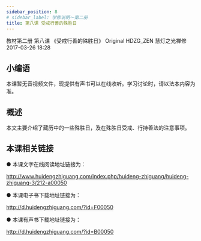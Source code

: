 ```yaml
---
sidebar_position: 8
# sidebar_label: 学修说明～第二册
title: 第八课 受戒行善的殊胜日
---
```

教材第二册 第八课 《受戒行善的殊胜日》
Original HDZG_ZEN 慧灯之光禅修 2017-03-26 18:28

## 小编语

本课暂无音视频文件，现提供有声书可以在线收听。学习讨论时，请以法本内容为准。

## 概述

 本文主要介绍了藏历中的一些殊胜日，及在殊胜日受戒、行持善法的注意事项。

## 本课相关链接

●  本课文字在线阅读地址链接为：

<http://www.huidengzhiguang.com/index.php/huideng-zhiguang/huideng-zhiguang-3/212-a00050>

●  本课电子书下载地址链接为：

<http://d.huidengzhiguang.com/?id=F00050>

●  本课有声书下载地址链接为：

<http://d.huidengzhiguang.com/?id=B00050>
